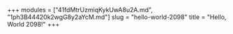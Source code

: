 +++
modules = ["41fdMtrUzmiqKykUwA8u2A.md", "1ph3B44420k2wgG8y2aYcM.md"]
slug = "hello-world-2098"
title = "Hello, World 2098!"
+++
